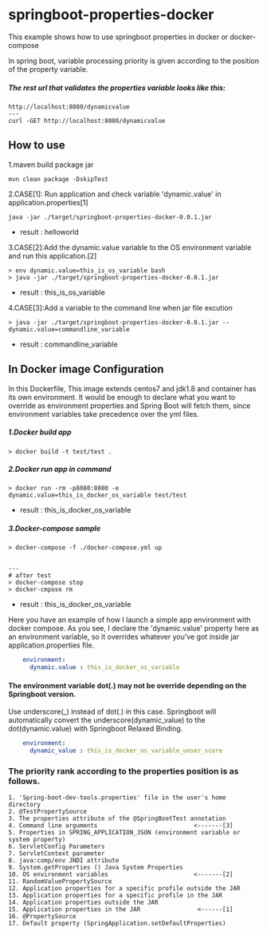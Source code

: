 # springboot-properties-docker
This example shows how to use springboot properties in docker or docker-compose

In spring boot, variable processing priority is given according to the position of the property variable. 


##### The rest url that validates the properties variable looks like this:

```shell
http://localhost:8080/dynamicvalue
---
curl -GET http://localhost:8080/dynamicvalue
```

## How to use

1.maven build package jar
```shell
mvn clean package -DskipTest
```

2.CASE[1]: Run application and check variable 'dynamic.value' in application.properties[1]

```shell
java -jar ./target/springboot-properties-docker-0.0.1.jar

```
* result : helloworld

3.CASE[2]:Add the dynamic.value variable to the OS environment variable and run this application.[2]
```shell
> env dynamic.value=this_is_os_variable bash
> java -jar ./target/springboot-properties-docker-0.0.1.jar 
```
* result : this_is_os_variable

4.CASE[3]:Add a variable to the command line when jar file excution
```shell
> java -jar ./target/springboot-properties-docker-0.0.1.jar --dynamic.value=commandline_variable 
```

* result : commandline_variable

## In Docker image Configuration
In this Dockerfile, 
This image extends centos7 and jdk1.8 and container has its own environment.
It would be enough to declare what you want to override as environment properties and Spring Boot will fetch them, since environment variables take precedence over the yml files.

##### 1.Docker build app 
 
```shell
> docker build -t test/test . 
```

##### 2.Docker run app in command

```shell
> docker run -rm -p8080:8080 -e dynamic.value=this_is_docker_os_variable test/test 
```
* result : this_is_docker_os_variable

##### 3.Docker-compose sample
```shell
> docker-compose -f ./docker-compose.yml up 


---
# after test
> docker-compose stop
> docker-cmpose rm
```
* result : this_is_docker_os_variable

Here you have an example of how I launch a simple app environment with docker compose. As you see, I declare the 'dynamic.value' property here as an environment variable, so it overrides whatever you've got inside jar application.properties file.
```yaml
    environment:
      dynamic.value : this_is_docker_os_variable
```



#### The environment variable dot(.) may not be override depending on the Springboot version. 
Use underscore(_) instead of dot(.) in this case. Springboot will automatically convert the underscore(dynamic_value) to the dot(dynamic.value) with Springboot Relaxed Binding.

```yaml
    environment:
      dynamic_value : this_is_docker_os_variable_unser_score
```

### The priority rank according to the properties position is as follows.
```text
1. 'Spring-boot-dev-tools.properties' file in the user's home directory
2. @TestPropertySource
3. The properties attribute of the @SpringBootTest annotation
4. Command line arguments                           <-------[3]
5. Properties in SPRING_APPLICATION_JSON (environment variable or system property)
6. ServletConfig Parameters
7. ServletContext parameter
8. java:comp/env JNDI attribute
9. System.getProperties () Java System Properties
10. OS environment variables                        <-------[2]
11. RandomValuePropertySource
12. Application properties for a specific profile outside the JAR
13. Application properties for a specific profile in the JAR
14. Application properties outside the JAR
15. Application properties in the JAR                <------[1]
16. @PropertySource
17. Default property (SpringApplication.setDefaultProperties)
```
